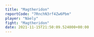 ```yaml
---
title: "Magtheridon"
reportCode: "7RnchN3rf4Zw6Pbm"
player: "Näely"
fight: "Magtheridon"
date: 2021-11-15T21:50:09.524000+00:00
---
```

